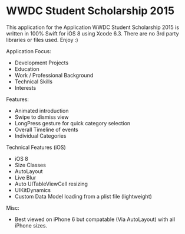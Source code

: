 # WWDC Student Scholarship 2015

This application for the Application WWDC Student Scholarship 2015 is written in 100% Swift for iOS 8 using Xcode 6.3. There are no 3rd party libraries or files used. Enjoy :)

Application Focus:
- Development Projects
- Education
- Work / Professional Background
- Technical Skills
- Interests

Features:
- Animated introduction
- Swipe to dismiss view
- LongPress gesture for quick category selection
- Overall Timeline of events
- Individual Categories

Technical Features (iOS)
- iOS 8
- Size Classes
- AutoLayout
- Live Blur
- Auto UITableViewCell resizing
- UIKitDynamics
- Custom Data Model loading from a plist file (lightweight)

Misc:
- Best viewed on iPhone 6 but compatable (Via AutoLayout) with all iPhone sizes.
